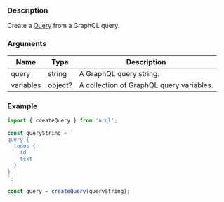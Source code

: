 ### Description

Create a [Query](../types/mutation-query.md) from a GraphQL query.

### Arguments

| Name      | Type    | Description                              |
| --------- | ------- | ---------------------------------------- |
| query     | string  | A GraphQL query string.                  |
| variables | object? | A collection of GraphQL query variables. |

### Example

```jsx
import { createQuery } from 'urql';

const queryString = `
query {
  todos {
    id
    text
  }
}
`;

const query = createQuery(queryString);
```
